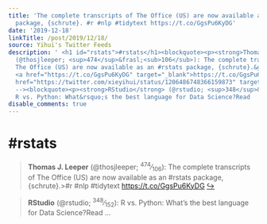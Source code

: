 ```yaml
---
title: 'The complete transcripts of The Office (US) are now available as an #rstats
  package, {schrute}. #r #nlp #tidytext https://t.co/GgsPu6KyDG'
date: '2019-12-18'
linkTitle: /post/2019/12/18/
source: Yihui's Twitter Feeds
description: ' <h1 id="rstats">#rstats</h1><blockquote><p><strong>Thomas J. Leeper</strong>
  (@thosjleeper; <sup>474</sup>&frasl;<sub>106</sub>): The complete transcripts of
  The Office (US) are now available as an #rstats package, {schrute}.&gt;#r #nlp #tidytext
  <a href="https://t.co/GgsPu6KyDG" target="_blank">https://t.co/GgsPu6KyDG</a> <a
  href="https://twitter.com/xieyihui/status/1206486748366159873" target="_blank">&#8618;</a></p></blockquote><!--
  --><blockquote><p><strong>RStudio</strong> (@rstudio; <sup>348</sup>&frasl;<sub>152</sub>):
  R vs. Python: What&rsquo;s the best language for Data Science?Read  ...'
disable_comments: true
---
```

 <h1 id="rstats">#rstats</h1><blockquote><p><strong>Thomas J. Leeper</strong> (@thosjleeper; <sup>474</sup>&frasl;<sub>106</sub>): The complete transcripts of The Office (US) are now available as an #rstats package, {schrute}.&gt;#r #nlp #tidytext <a href="https://t.co/GgsPu6KyDG" target="_blank">https://t.co/GgsPu6KyDG</a> <a href="https://twitter.com/xieyihui/status/1206486748366159873" target="_blank">&#8618;</a></p></blockquote><!-- --><blockquote><p><strong>RStudio</strong> (@rstudio; <sup>348</sup>&frasl;<sub>152</sub>): R vs. Python: What&rsquo;s the best language for Data Science?Read  ...
